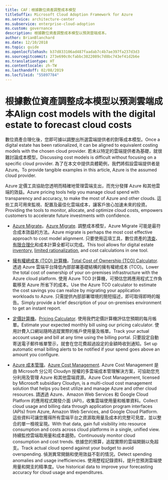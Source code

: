 ```yaml
---
title: CAF：根據數位資產調整成本模型
titleSuffix: Microsoft Cloud Adoption Framework for Azure
ms.service: architecture-center
ms.subservice: enterprise-cloud-adoption
ms.custom: governance
description: 根據數位資產調整成本模型以預測雲端成本。
author: BrianBlanchard
ms.date: 12/10/2018
ms.topic: guide
ms.openlocfilehash: b37d833106ad487faadab7c4b7ae397fa237d3d3
ms.sourcegitcommit: 273e690c0cfabbc3822089c7d8bc743ef41d2b6e
ms.translationtype: HT
ms.contentlocale: zh-TW
ms.lasthandoff: 02/08/2019
ms.locfileid: "55897784"
---
```

# <a name="align-cost-models-with-the-digital-estate-to-forecast-cloud-costs"></a><span data-ttu-id="51709-103">根據數位資產調整成本模型以預測雲端成本</span><span class="sxs-lookup"><span data-stu-id="51709-103">Align cost models with the digital estate to forecast cloud costs</span></span>

<span data-ttu-id="51709-104">數位資產合理化後，您即可據以調整出所選雲端提供者的對等成本模型。</span><span class="sxs-lookup"><span data-stu-id="51709-104">Once a digital estate has been rationalized, it can be aligned to equivalent costing models with the chosen cloud provider.</span></span> <span data-ttu-id="51709-105">若未以特定的雲端提供者為基礎，就很難討論成本模型。</span><span class="sxs-lookup"><span data-stu-id="51709-105">Discussing cost models is difficult without focusing on a specific cloud provider.</span></span> <span data-ttu-id="51709-106">為了在本文中提供具體範例，我們將假設雲端提供者是 Azure。</span><span class="sxs-lookup"><span data-stu-id="51709-106">To provide tangible examples in this article, Azure is the assumed cloud provider.</span></span>

<span data-ttu-id="51709-107">Azure 定價工具協助您透明而精確地管理雲端支出，而充分發揮 Azure 和其他雲端的效益。</span><span class="sxs-lookup"><span data-stu-id="51709-107">Azure pricing tools help you manage cloud spend with transparency and accuracy, to make the most of Azure and other clouds.</span></span> <span data-ttu-id="51709-108">這些工具可用來監視、配置及最佳化雲端成本，讓客戶放心加速未來的投資。</span><span class="sxs-lookup"><span data-stu-id="51709-108">Providing the tools to monitor, allocate, and optimize cloud costs, empowers customers to accelerate future investments with confidence.</span></span>

- <span data-ttu-id="51709-109">[Azure Migrate](/azure/migrate/migrate-overview)。</span><span class="sxs-lookup"><span data-stu-id="51709-109">[Azure Migrate](/azure/migrate/migrate-overview).</span></span> <span data-ttu-id="51709-110">調整成本模型，Azure Migrate 可能是最符合成本效益的方法。</span><span class="sxs-lookup"><span data-stu-id="51709-110">Azure migrate is perhaps the most cost effective approach to cost model alignment.</span></span> <span data-ttu-id="51709-111">只要使用這項工具，數位資產的[清查](inventory.md)、[有限合理化](rationalize.md)和成本計算全都可以完成。</span><span class="sxs-lookup"><span data-stu-id="51709-111">This tool allows for digital estate [inventory](inventory.md), [limited rationalization](rationalize.md), and cost calculations in one tool.</span></span>

- <span data-ttu-id="51709-112">[擁有權總成本 (TCO) 計算機](https://azure.com/tco)。</span><span class="sxs-lookup"><span data-stu-id="51709-112">[Total Cost of Ownership (TCO) Calculator](https://azure.com/tco).</span></span> <span data-ttu-id="51709-113">透過 Azure 雲端平台降低內部部署基礎結構的擁有權總成本 (TCO)。</span><span class="sxs-lookup"><span data-stu-id="51709-113">Lower the total cost of ownership of your on-premises infrastructure with the Azure cloud platform.</span></span> <span data-ttu-id="51709-114">使用 Azure TCO 計算機，可預估您將應用程式工作負載移至 Azure 所省下的成本。</span><span class="sxs-lookup"><span data-stu-id="51709-114">Use the Azure TCO calculator to estimate the cost savings you can realize by migrating your application workloads to Azure.</span></span> <span data-ttu-id="51709-115">只需提供內部部署環境的簡短描述，即可取得即時的報告。</span><span class="sxs-lookup"><span data-stu-id="51709-115">Simply provide a brief description of your on-premises environment to get an instant report.</span></span>

- <span data-ttu-id="51709-116">[定價計算機](https://azure.microsoft.com/en-in/pricing/)。</span><span class="sxs-lookup"><span data-stu-id="51709-116">[Pricing Calculator](https://azure.microsoft.com/en-in/pricing/).</span></span> <span data-ttu-id="51709-117">使用我們定價計算機評估您預期的每月帳單。</span><span class="sxs-lookup"><span data-stu-id="51709-117">Estimate your expected monthly bill using our pricing calculator.</span></span> <span data-ttu-id="51709-118">使用計費入口網站隨時追蹤實際的帳戶使用量及帳單。</span><span class="sxs-lookup"><span data-stu-id="51709-118">Track your actual account usage and bill at any time using the billing portal.</span></span> <span data-ttu-id="51709-119">只要設定自動寄送電子郵件帳單警示，就會在您花費超過設定的金額時收到通知。</span><span class="sxs-lookup"><span data-stu-id="51709-119">Set up automatic email billing alerts to be notified if your spend goes above an amount you configure.</span></span>

- <span data-ttu-id="51709-120">[Azure 成本管理](https://azure.microsoft.com/services/cost-management/)。</span><span class="sxs-lookup"><span data-stu-id="51709-120">[Azure Cost Management](https://azure.microsoft.com/services/cost-management/).</span></span> <span data-ttu-id="51709-121">Azure Cost Management 是由 Microsoft 分公司 Cloudyn 授權的多雲端成本管理解決方案，可協助您充分利用及管理 Azure 和其他雲端資源。</span><span class="sxs-lookup"><span data-stu-id="51709-121">Azure Cost Management, licensed by Microsoft subsidiary Cloudyn, is a multi-cloud cost management solution that helps you best utilize and manage Azure and other cloud resources.</span></span> <span data-ttu-id="51709-122">請透過 Azure、Amazon Web Services 和 Google Cloud Platform 的應用程式開發介面 (API)，收集雲端使用量和帳單資料。</span><span class="sxs-lookup"><span data-stu-id="51709-122">Collect cloud usage and billing data through application program interfaces (APIs) from Azure, Amazon Web Services, and Google Cloud Platform.</span></span> <span data-ttu-id="51709-123">這些資料可讓您獲得所有雲端平台之資源取用量及成本的完整可見度，並以整合的單一檢視呈現。</span><span class="sxs-lookup"><span data-stu-id="51709-123">With that data, gain full visibility into resource consumption and costs across cloud platforms in a single, unified view.</span></span> <span data-ttu-id="51709-124">持續監控雲端取用量和成本趨勢。</span><span class="sxs-lookup"><span data-stu-id="51709-124">Continuously monitor cloud consumption and cost trends.</span></span> <span data-ttu-id="51709-125">依據您的預算，追蹤實際的雲端開銷以免超支。</span><span class="sxs-lookup"><span data-stu-id="51709-125">Track actual cloud spend against your budget to avoid overspending.</span></span> <span data-ttu-id="51709-126">偵測異常開銷和使用效益不彰的情況。</span><span class="sxs-lookup"><span data-stu-id="51709-126">Detect spending anomalies and usage inefficiencies.</span></span> <span data-ttu-id="51709-127">使用歷程記錄資料，提升您預測雲端使用量和開支的精準度。</span><span class="sxs-lookup"><span data-stu-id="51709-127">Use historical data to improve your forecasting accuracy for cloud usage and expenditures.</span></span>
